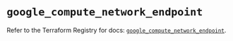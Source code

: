 # `google_compute_network_endpoint`

Refer to the Terraform Registry for docs: [`google_compute_network_endpoint`](https://registry.terraform.io/providers/hashicorp/google-beta/5.21.0/docs/resources/google_compute_network_endpoint).

